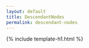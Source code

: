 ```yaml
---
layout: default
title: DescendantNodes
permalink: descendant-nodes
---
```


{% include template-h1.html %}
